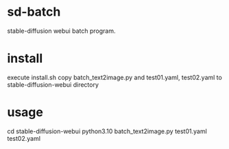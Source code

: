 # sd-batch
stable-diffusion webui batch program.

# install
execute install.sh
copy batch_text2image.py and test01.yaml, test02.yaml to stable-diffusion-webui directory

# usage
cd stable-diffusion-webui
python3.10 batch_text2image.py test01.yaml test02.yaml

